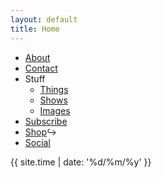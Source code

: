 ```yaml
---
layout: default
title: Home
---
```

* [About](about) 
* [Contact](contact) 
* Stuff 
  * [Things](things-i-made)  
  * [Shows](shows)  
  * [Images](images)  
* [Subscribe](subscribe)
* [Shop](https://arcangelsurfware.biz/)↪ 
* [Social](social)

{{ site.time | date: '%d/%m/%y' }}